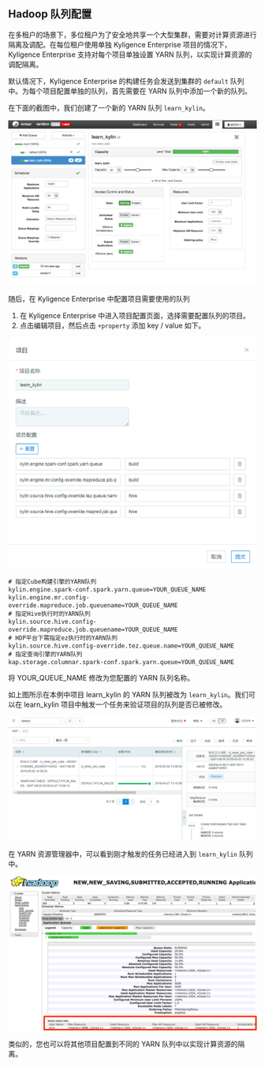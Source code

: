 ## Hadoop 队列配置


在多租户的场景下，多位租户为了安全地共享一个大型集群，需要对计算资源进行隔离及调配。在每位租户使用单独 Kyligence Enterprise 项目的情况下，Kyligence Enterprise 支持对每个项目单独设置 YARN 队列，以实现计算资源的调配隔离。

默认情况下，Kyligence Enterprise 的构建任务会发送到集群的 `default` 队列中。为每个项目配置单独的队列，首先需要在 YARN 队列中添加一个新的队列。

在下面的截图中，我们创建了一个新的 YARN 队列 `learn_kylin`。

![](images/hadoop_queue/1.png)

随后，在 Kyligence Enterprise 中配置项目需要使用的队列

1. 在 Kyligence Enterprise 中进入项目配置页面，选择需要配置队列的项目。
2. 点击编辑项目，然后点击 `+property` 添加 key / value 如下。

![](images/hadoop_queue/2_1.png)



```shell
# 指定Cube构建引擎的YARN队列
kylin.engine.spark-conf.spark.yarn.queue=YOUR_QUEUE_NAME
kylin.engine.mr.config-override.mapreduce.job.queuename=YOUR_QUEUE_NAME
# 指定Hive执行时的YARN队列
kylin.source.hive.config-override.mapreduce.job.queuename=YOUR_QUEUE_NAME
# HDP平台下需指定ez执行时的YARN队列
kylin.source.hive.config-override.tez.queue.name=YOUR_QUEUE_NAME
# 指定查询引擎的YARN队列
kap.storage.columnar.spark-conf.spark.yarn.queue=YOUR_QUEUE_NAME
```

将 YOUR_QUEUE_NAME 修改为您配置的 YARN 队列名称。

如上图所示在本例中项目 learn_kylin 的 YARN 队列被改为 `learn_kylin`。我们可以在 learn_kylin 项目中触发一个任务来验证项目的队列是否已被修改。

![](images/hadoop_queue/3_1.png)

在 YARN 资源管理器中，可以看到刚才触发的任务已经进入到 `learn_kylin` 队列中。

![](images/hadoop_queue/4.png)



类似的，您也可以将其他项目配置到不同的 YARN 队列中以实现计算资源的隔离。

